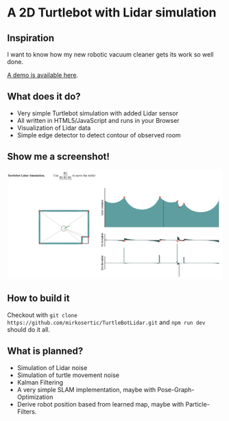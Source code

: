 # A 2D Turtlebot with Lidar simulation

## Inspiration

I want to know how my new robotic vacuum cleaner gets its work so well done.

[A demo is available here](https://mirkosertic.github.io/TurtleBotLidar/).

## What does it do?

* Very simple Turtlebot simulation with added Lidar sensor
* All written in HTML5/JavaScript and runs in your Browser
* Visualization of Lidar data
* Simple edge detector to detect contour of observed room

## Show me a screenshot!

![Simulation screenshot](doc/screenshot.png)

## How to build it

Checkout with `git clone https://github.com/mirkosertic/TurtleBotLidar.git` and `npm run dev` should do it all.

## What is planned?

* Simulation of Lidar noise
* Simulation of turtle movement noise
* Kalman Filtering
* A very simple SLAM implementation, maybe with Pose-Graph-Optimization
* Derive robot position based from learned map, maybe with Particle-Filters.
